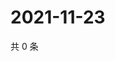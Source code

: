 # 2021-11-23

共 0 条

<!-- BEGIN WEIBO -->
<!-- 最后更新时间 Tue Nov 23 2021 20:22:26 GMT+0800 (China Standard Time) -->

<!-- END WEIBO -->
